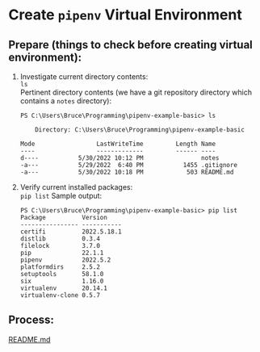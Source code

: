 # Create `pipenv` Virtual Environment

## Prepare (things to check before creating virtual environment):

1. Investigate current directory contents:  
`ls`  
Pertinent directory contents (we have a git repository directory which contains a `notes` directory):
    ```
    PS C:\Users\Bruce\Programming\pipenv-example-basic> ls

        Directory: C:\Users\Bruce\Programming\pipenv-example-basic

    Mode                 LastWriteTime         Length Name
    ----                 -------------         ------ ----
    d----           5/30/2022 10:12 PM                notes
    -a---           5/29/2022  6:40 PM           1455 .gitignore
    -a---           5/30/2022 10:18 PM            503 README.md
    ```

1. Verify current installed packages:  
`pip list`
Sample output:
    ```
    PS C:\Users\Bruce\Programming\pipenv-example-basic> pip list
    Package          Version
    ---------------- -----------
    certifi          2022.5.18.1
    distlib          0.3.4
    filelock         3.7.0
    pip              22.1.1
    pipenv           2022.5.2
    platformdirs     2.5.2
    setuptools       58.1.0
    six              1.16.0
    virtualenv       20.14.1
    virtualenv-clone 0.5.7
    ```


## Process:









[README.md](../README.md)